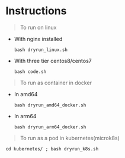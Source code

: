 # Instructions

> To run on linux

* With nginx installed

    `bash dryrun_linux.sh`

* With three tier centos8/centos7

    `bash code.sh`

> To run as container in docker

* In amd64

    `bash dryrun_amd64_docker.sh`

* In arm64
    
    `bash dryrun_arm64_docker.sh`

> To run as a pod in kubernetes(microk8s)

`cd kubernetes/ ; bash dryrun_k8s.sh`